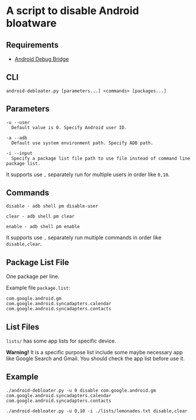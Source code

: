 # A script to disable Android bloatware

## Requirements

* [Android Debug Bridge](https://developer.android.com/studio/command-line/adb)

## CLI

```
android-debloater.py [parameters...] <commands> [packages...]
```

## Parameters

```
-u --user
  Default value is 0. Specify Android user ID.

-a --adb
  Default use system environment path. Specify ADB path.

-i --input
  Specify a package list file path to use file instead of command line package list.
```

It supports use `,` separately run for multiple users in order like `0,10`.

## Commands

```
disable - adb shell pm disable-user

clear - adb shell pm clear

enable - adb shell pm enable
```

It supports use `,` separately run multiple commands in order like `disable,clear`.

## Package List File

One package per line.

Example file `package.list`:

```
com.google.android.gm
com.google.android.syncadapters.calendar
com.google.android.syncadapters.contacts
```

## List Files

`lists/` has some app lists for specific device.

**Warning!** It is a specific purpose list include some maybe necessary app like Google Search and Gmail. You should check the app list before use it.

## Example

```
./android-debloater.py -u 0 disable com.google.android.gm com.google.android.syncadapters.calendar com.google.android.syncadapters.contacts

./android-debloater.py -u 0,10 -i ./lists/lemonades.txt disable,clear 
```
